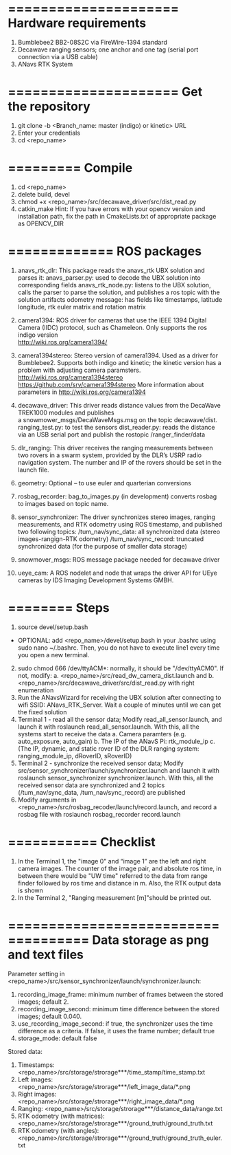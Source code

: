 =====================
Hardware requirements
=====================
1. Bumblebee2 BB2-08S2C via FireWire-1394 standard
2. Decawave ranging sensors; one anchor and one tag (serial port connection via a USB cable)
3. ANavs RTK System

=====================
Get the repository
=====================
1. git clone -b <Branch_name: master (indigo) or kinetic> URL
2. Enter your credentials
3. cd <repo_name>

=========
Compile
=========
1. cd <repo_name>
2. delete build, devel
3. chmod +x <repo_name>/src/decawave_driver/src/dist_read.py
4. catkin_make
Hint: If you have errors with your opencv version and installation path, fix the path in CmakeLists.txt of appropriate package as OPENCV_DIR

=============
ROS packages
=============
1.  anavs_rtk_dlr: 
This package reads the anavs_rtk UBX solution and parses it: 
anavs_parser.py: used to decode the UBX solution into corresponding fields
anavs_rtk_node.py: listens to the UBX solution, calls the parser to parse the solution, and publishes a ros topic with the solution artifacts
odometry message: has fields like timestamps, latitude longitude, rtk euler matrix and rotation matrix

2. camera1394: 
ROS driver for cameras that use the IEEE 1394 Digital Camera (IIDC) protocol, such as Chameleon. Only supports the ros indigo version  
http://wiki.ros.org/camera1394/

3. camera1394stereo: 
Stereo version of camera1394. Used as a driver for Bumblebee2. Supports both indigo and kinetic; the kinetic version has a problem with adjusting camera paramsters.
http://wiki.ros.org/camera1394stereo
https://github.com/srv/camera1394stereo
More information about parameters in http://wiki.ros.org/camera1394

4.  decawave_driver: 
This driver reads distance values from the DecaWave TREK1000 modules and publishes a snowmower_msgs/DecaWaveMsgs.msg on the topic decawave/dist.
ranging_test.py: to test the sensors
dist_reader.py: reads the distance via an USB serial port and publish the rostopic /ranger_finder/data

5.  dlr_ranging: 
This driver receives the ranging measurements between two rovers in a swarm system, provided by the DLR’s USRP radio navigation system. The number and IP of the rovers should be set in the launch file. 

6. geometry: 
Optional – to use euler and quarterian conversions

7.  rosbag_recorder: 
bag_to_images.py (in development) converts rosbag to images based on topic name. 

8. sensor_synchronizer: 
The driver synchronizes stereo images, ranging measurements, and RTK odometry using ROS timestamp, and published two following topics: 
/tum_nav/sync_data: all synchronized data (stereo images-rangign-RTK odometry)
/tum_nav/sync_record: truncated synchronized data (for the purpose of smaller data storage)

9.  snowmover_msgs:
ROS message package needed for decawave driver

10. ueye_cam: 
A ROS nodelet and node that wraps the driver API for UEye cameras by IDS Imaging Development Systems GMBH.

========
Steps
========
1. source devel/setup.bash
* OPTIONAL: add <repo_name>/devel/setup.bash in your .bashrc using sudo nano ~/.bashrc. Then, you do not have to execute line1 every time you open a new terminal.
2. sudo chmod 666 /dev/ttyACM*: normally, it should be "/dev/ttyACM0". If not, modify:
    a. <repo_name>/src/read_dw_camera_dist.launch and
    b. <repo_name>/src/decawave_driver/src/dist_read.py with right enumeration
3. Run the ANavsWizard for receiving the UBX solution after connecting to wifi SSID: ANavs_RTK_Server. Wait a couple of minutes until we can get the fixed solution 
4. Terminal 1 - read all the sensor data;
Modify read_all_sensor.launch, and launch it with roslaunch read_all_sensor.launch. With this, all the systems start to receive the data
    a. Camera paramters (e.g. auto_exposure, auto_gain)
    b. The IP of the ANavS Pi: rtk_module_ip
    c. (The IP, dynamic, and static rover ID of the DLR ranging system: ranging_module_ip, dRoverID, sRoverID)
5. Terminal 2 - synchronize the received sensor data;
Modify src/sensor_synchronizer/launch/synchronizer.launch and launch it with roslaunch sensor_synchronizer synchronizer.launch. With this, all the received sensor data are synchronized and 2 topics (/tum_nav/sync_data, /tum_nav/sync_record) are published
6. Modify arguments in <repo_name>/src/rosbag_recoder/launch/record.launch, and record a rosbag file with roslaunch rosbag_recorder record.launch 

===========
Checklist
===========
1. In the Terminal 1, the "image 0" and “image 1” are the left and right camera images. The counter of the image pair, and absolute ros time, in between there would be "UW time" referred to the data from range finder followed by ros time and distance in m. Also, the RTK output data is shown
2. In the Terminal 2, "Ranging measurement [m]"should be printed out.

====================================
Data storage as png and text files
====================================
Parameter setting in <repo_name>/src/sensor_synchronizer/launch/synchronizer.launch:
1. recording_image_frame: minimum number of frames between the stored images; default 2. 
2. recording_image_second: minimum time difference between the stored images; default 0.040. 
3. use_recording_image_second: if true, the synchronizer uses the time difference as a criteria. If false, it uses the frame number; default true 
4. storage_mode: default false

Stored data:
1. Timestamps: <repo_name>/src/storage/strorage***/time_stamp/time_stamp.txt
2. Left images: <repo_name>/src/storage/strorage***/left_image_data/*.png
3. Right images: <repo_name>/src/storage/strorage***/right_image_data/*.png
4. Ranging: <repo_name>/src/storage/strorage***/distance_data/range.txt
5. RTK odometry (with matrices): <repo_name>/src/storage/strorage***/ground_truth/ground_truth.txt 
6. RTK odometry (with angles): <repo_name>/src/storage/strorage***/ground_truth/ground_truth_euler.txt






